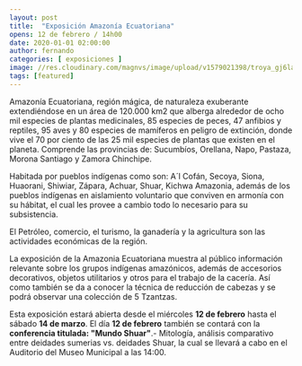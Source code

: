 ```yaml
---
layout: post
title:  "Exposición Amazonía Ecuatoriana"
opens: 12 de febrero / 14h00
date: 2020-01-01 02:00:00
author: fernando
categories: [ exposiciones ]
image: //res.cloudinary.com/magnvs/image/upload/v1579021398/troya_gj6la6.jpg
tags: [featured]
---
```

Amazonía Ecuatoriana, región mágica, de naturaleza exuberante extendiéndose en un área de 120.000 km2 que alberga alrededor de ocho mil especies de plantas medicinales, 85 especies de peces, 47 anfibios y reptiles, 95 aves y 80 especies de mamíferos en peligro de extinción, donde vive el 70 por ciento de las 25 mil especies de plantas que existen en el planeta. Comprende las provincias de: Sucumbíos, Orellana, Napo, Pastaza, Morona Santiago y Zamora Chinchipe.  

Habitada por pueblos indígenas como son: A´l Cofán, Secoya, Siona, Huaorani, Shiwiar, Zápara, Achuar, Shuar, Kichwa Amazonia, además de los pueblos indígenas en aislamiento voluntario que conviven en armonía con su hábitat, el cual les provee a cambio todo lo necesario para su subsistencia.  

El Petróleo, comercio, el turismo, la ganadería y la agricultura son las actividades económicas de la región.  

La exposición de la Amazonia Ecuatoriana muestra al público información relevante sobre los grupos indígenas amazónicos, además de accesorios decorativos, objetos utilitarios y otros para el trabajo de la cacería. Así como también se da a conocer la técnica de reducción de cabezas y se podrá observar una colección de 5 Tzantzas.  

Esta exposición estará abierta desde el miércoles **12 de febrero** hasta el sábado **14 de marzo**. El día **12 de febrero** también se contará con la **conferencia titulada: "Mundo Shuar"**.- Mitología, análisis comparativo entre deidades sumerias vs. deidades Shuar, la cual se llevará a cabo en el Auditorio del Museo Municipal a las 14:00. 

